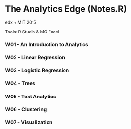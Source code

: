 # The Analytics Edge (Notes.R)
edx + MIT 2015

Tools: R Studio & MO Excel

### W01 - An Introduction to Analytics
### W02 - Linear Regression
### W03 - Logistic Regression
### W04 - Trees
### W05 - Text Analytics
### W06 - Clustering
### W07 - Visualization
